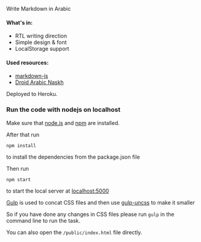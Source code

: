 Write Markdown in Arabic

#### What's in:

- RTL writing direction
- Simple design & font
- LocalStorage support

#### Used resources:

- [markdown-js](https://github.com/evilstreak/markdown-js)
- [Droid Arabic Naskh](http://www.google.com/fonts/earlyaccess)

Deployed to Heroku.

### Run the code with nodejs on localhost

Make sure that [node.js] and [npm] are installed.

After that run

```
npm install
```

to install the dependencies from the package.json file

Then run

```
npm start
```

to start the local server at [localhost:5000]

[Gulp] is used to concat CSS files and then use [gulp-uncss] to make it smaller

So if you have done any changes in CSS files please run `gulp` in the command line to run the task.

You can also open the `/public/index.html` file directly.

[node.js]:https://nodejs.org/
[npm]:https://www.npmjs.com/
[Gulp]:http://gulpjs.com/
[gulp-uncss]:https://github.com/ben-eb/gulp-uncss
[localhost:5000]:http://localhost:5000/